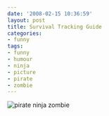 ```yaml
---
date: '2008-02-15 10:36:59'
layout: post
title: Survival Tracking Guide
categories:
- funny
tags:
- funny
- humour
- ninja
- picture
- pirate
- zombie
---
```


![pirate ninja zombie](http://img256.imageshack.us/img256/261/survivaltrackingguidelb1.jpg)
